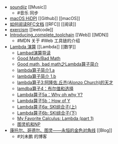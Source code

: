 - [soundiiz](https://soundiiz.com/) [[Music]]
	- #音乐 同步
- [macOS HiDPI](https://github.com/xzhih/one-key-hidpi/blob/master/README-zh.md) [[Github]] [[macOS]]
- [如何阅读RFC文档](https://juejin.cn/post/6844903716051484679) [[RFC]] [[阅读]]
- [exercism](https://exercism.io/) [[leetcode]]
- [Introducing_complete_toolchain](https://developer.mozilla.org/en-US/docs/Learn/Tools_and_testing/Understanding_client-side_tools/Introducing_complete_toolchain)  [[Web]] [[MDN]]
	- #MDN 关于 #Web 工具链的介绍
- [Lambda 演算](https://zhuanlan.zhihu.com/p/30510749) [[Lambda]] [[数学]]
	- [Lambad演算导读](https://zhuanlan.zhihu.com/p/30510749)
	- [Good Math/Bad Math](https://goodmath.blogspot.com/)
	- [Good math, bad math之Lambda算子简介](https://blog.csdn.net/g9yuayon/article/details/748684)
	- [lambda算子简介1.a](https://blog.csdn.net/g9yuayon/article/details/759778?spm=1001.2014.3001.5501)
	- [lambda算子简介 1.b](https://blog.csdn.net/g9yuayon/article/details/790953?spm=1001.2014.3001.5501)
	- [lambda算子3:阿隆佐.丘齐(Alonzo Church)的天才](https://blog.csdn.net/g9yuayon/article/details/1062514?spm=1001.2014.3001.5501)
	- [lamdba算子4：布尔值和选择](https://blog.csdn.net/g9yuayon/article/details/1126396?spm=1001.2014.3001.5501)
	- [Lambda算子5a：Why oh why Y?](https://blog.csdn.net/g9yuayon/article/details/1271270?spm=1001.2014.3001.5501)
	- [Lambda算子5b：How of Y](https://blog.csdn.net/g9yuayon/article/details/1271319?spm=1001.2014.3001.5501)
	- [Lambda算子6a: SKI组合子(上)](https://blog.csdn.net/g9yuayon/article/details/1506441?spm=1001.2014.3001.5501)
	- [Lambda算子6b: SKI组合子(下)](https://blog.csdn.net/g9yuayon/article/details/1506832?spm=1001.2014.3001.5501)
	- [My Favorite Calculus: Lambda (part 1)](https://cgnail.github.io/academic/lambda-1/)
	- [图灵机和NP](https://blog.csdn.net/g9yuayon/article/details/1525865?spm=1001.2014.3001.5501)
- [康托尔、哥德尔、图灵——永恒的金色对角线](http://mindhacks.cn/2006/10/15/cantor-godel-turing-an-eternal-golden-diagonal/) [[Blog]]
	- #刘未鹏 的博客
